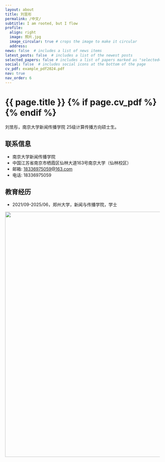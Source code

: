 ```yaml
---
layout: about
title: 刘昱彤
permalink: /中文/
subtitle: I am rooted, but I flow
profile:
  align: right
  image: 照片.jpg
  image_circular: true # crops the image to make it circular
  address:
news: false  # includes a list of news items
latest_posts: false  # includes a list of the newest posts
selected_papers: false # includes a list of papers marked as "selected={true}"
social: false  # includes social icons at the bottom of the page
cv_pdf: example_pdf2024.pdf
nav: true
nav_order: 6
---
```



<h1 class="post-title">{{ page.title }} {% if page.cv_pdf %}<a href="{{ page.cv_pdf | prepend: 'assets/pdf/' | relative_url}}" target="_blank" rel="noopener noreferrer" class="float-right"><i class="fas fa-file-pdf"></i></a>{% endif %}</h1>


刘昱彤，南京大学新闻传播学院 25级计算传播方向硕士生。


## 联系信息
- 南京大学新闻传播学院
- 中国江苏省南京市栖霞区仙林大道163号南京大学（仙林校区）
- 邮箱: 18336975059@163.com
- 电话: 18336975059
  

## 教育经历
- 2021/09-2025/06，郑州大学，新闻与传播学院，学士





<a href="https://github.com/SocratesClub/SocratesClub.github.io/edit/master/_pages/%E4%B8%AD%E6%96%87.md">
  <img src="https://user-images.githubusercontent.com/543384/192227995-fdb3a693-2f68-4dc4-b9bd-06053066322f.png" width = "800" align="middle" />
</a>

